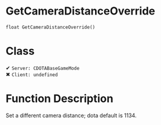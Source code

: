 # GetCameraDistanceOverride
```
float GetCameraDistanceOverride()
```
# Class
✔ `Server: CDOTABaseGameMode`  
✖ `Client: undefined`  

# Function Description
Set a different camera distance; dota default is 1134.
